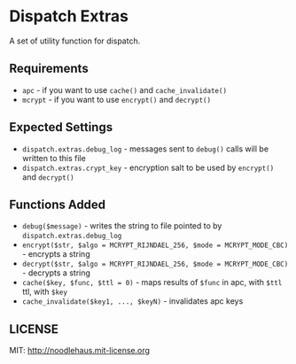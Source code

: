 # Dispatch Extras
A set of utility function for dispatch.

## Requirements
* `apc` - if you want to use `cache()` and `cache_invalidate()`
* `mcrypt` - if you want to use `encrypt()` and `decrypt()`

## Expected Settings
* `dispatch.extras.debug_log` - messages sent to `debug()` calls will be written to this file
* `dispatch.extras.crypt_key` - encryption salt to be used by `encrypt()` and `decrypt()`

## Functions Added
* `debug($message)` - writes the string to file pointed to by `dispatch.extras.debug_log`
* `encrypt($str, $algo = MCRYPT_RIJNDAEL_256, $mode = MCRYPT_MODE_CBC)` - encrypts a string
* `decrypt($str, $algo = MCRYPT_RIJNDAEL_256, $mode = MCRYPT_MODE_CBC)` - decrypts a string
* `cache($key, $func, $ttl = 0)` - maps results of `$func` in apc, with `$ttl` ttl, with `$key`
* `cache_invalidate($key1, ..., $keyN)` - invalidates apc keys

## LICENSE
MIT: <http://noodlehaus.mit-license.org>
